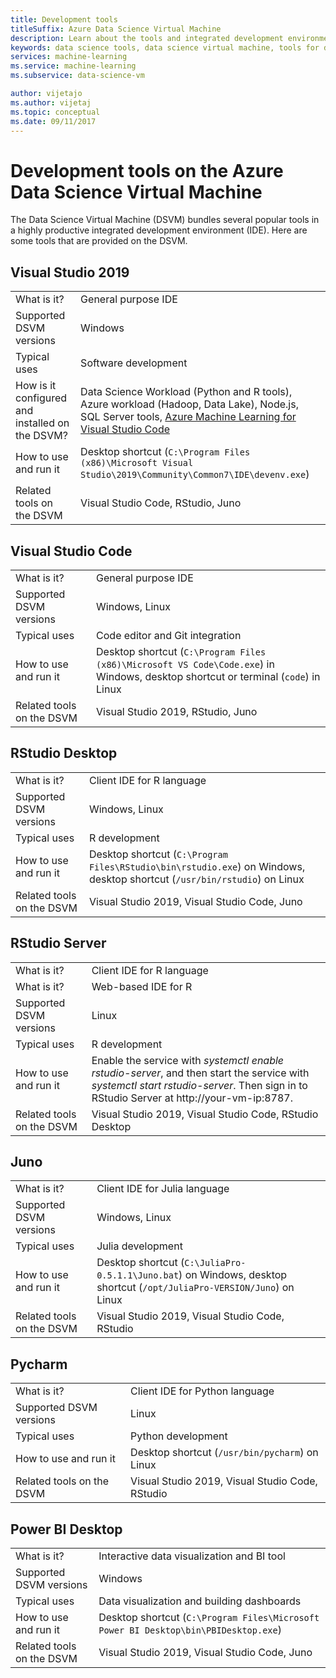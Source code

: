 ```yaml
---
title: Development tools
titleSuffix: Azure Data Science Virtual Machine 
description: Learn about the tools and integrated development environments available on the Data Science Virtual Machine.
keywords: data science tools, data science virtual machine, tools for data science, linux data science
services: machine-learning
ms.service: machine-learning
ms.subservice: data-science-vm

author: vijetajo
ms.author: vijetaj
ms.topic: conceptual
ms.date: 09/11/2017
---
```


# Development tools on the Azure Data Science Virtual Machine

The Data Science Virtual Machine (DSVM) bundles several popular tools in a highly productive integrated development environment (IDE). Here are some tools that are provided on the DSVM.

## Visual Studio 2019  

|    |           |
| ------------- | ------------- |
| What is it?   | General purpose IDE      |
| Supported DSVM versions      | Windows      |
| Typical uses      | Software development    |
| How is it configured and installed on the DSVM?      | Data Science Workload (Python and R tools), Azure workload (Hadoop, Data Lake), Node.js, SQL Server tools, [Azure Machine Learning for Visual Studio Code](https://github.com/Microsoft/vs-tools-for-ai)    |
| How to use and run it      | Desktop shortcut (`C:\Program Files (x86)\Microsoft Visual Studio\2019\Community\Common7\IDE\devenv.exe`)    |
| Related tools on the DSVM      |     Visual Studio Code, RStudio, Juno  |

## Visual Studio Code 

|    |           |
| ------------- | ------------- |
| What is it?   | General purpose IDE      |
| Supported DSVM versions      | Windows, Linux     |
| Typical uses      | Code editor and Git integration   |
| How to use and run it      | Desktop shortcut (`C:\Program Files (x86)\Microsoft VS Code\Code.exe`) in Windows, desktop shortcut or terminal (`code`) in Linux    |
| Related tools on the DSVM      |     Visual Studio 2019, RStudio, Juno  |

## RStudio  Desktop 

|    |           |
| ------------- | ------------- |
| What is it?   | Client IDE for R language   |
| Supported DSVM versions      | Windows, Linux      |
| Typical uses      |  R development     |
| How to use and run it      | Desktop shortcut (`C:\Program Files\RStudio\bin\rstudio.exe`) on Windows, desktop shortcut (`/usr/bin/rstudio`) on Linux      |
| Related tools on the DSVM      |   Visual Studio 2019, Visual Studio Code, Juno      |

## RStudio  Server 

|    |           |
| ------------- | ------------- |
| What is it?   | Client IDE for R language   |
| What is it?   | Web-based IDE for R    |
| Supported DSVM versions      | Linux      |
| Typical uses      |  R development     |
| How to use and run it      | Enable the service with _systemctl enable rstudio-server_, and then start the service with _systemctl start rstudio-server_. Then sign in to RStudio Server at http:\//your-vm-ip:8787.       |
| Related tools on the DSVM      |   Visual Studio 2019, Visual Studio Code, RStudio Desktop      |

## Juno 

|    |           |
| ------------- | ------------- |
| What is it?   | Client IDE for Julia language   |
| Supported DSVM versions      | Windows, Linux      |
| Typical uses      |  Julia development     |
| How to use and run it      | Desktop shortcut (`C:\JuliaPro-0.5.1.1\Juno.bat`) on Windows, desktop shortcut (`/opt/JuliaPro-VERSION/Juno`) on Linux      |
| Related tools on the DSVM      |   Visual Studio 2019, Visual Studio Code, RStudio      |

## Pycharm

|    |           |
| ------------- | ------------- |
| What is it?   | Client IDE for Python language    |
| Supported DSVM versions      | Linux      |
| Typical uses      |  Python development     |
| How to use and run it      | Desktop shortcut (`/usr/bin/pycharm`) on Linux      |
| Related tools on the DSVM      |   Visual Studio 2019, Visual Studio Code, RStudio      |



## Power BI Desktop 

|    |           |
| ------------- | ------------- |
| What is it?   | Interactive data visualization and BI tool    |
| Supported DSVM versions      | Windows  |
| Typical uses      |  Data visualization and building dashboards   |
| How to use and run it      | Desktop shortcut (`C:\Program Files\Microsoft Power BI Desktop\bin\PBIDesktop.exe`)      |
| Related tools on the DSVM      |   Visual Studio 2019, Visual Studio Code, Juno      |


